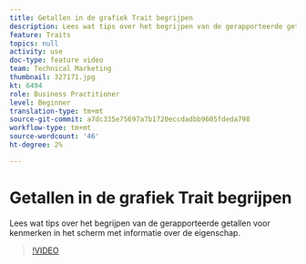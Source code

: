 ```yaml
---
title: Getallen in de grafiek Trait begrijpen
description: Lees wat tips over het begrijpen van de gerapporteerde getallen voor kenmerken in het scherm met informatie over de eigenschap.
feature: Traits
topics: null
activity: use
doc-type: feature video
team: Technical Marketing
thumbnail: 327171.jpg
kt: 6494
role: Business Practitioner
level: Beginner
translation-type: tm+mt
source-git-commit: a7dc335e75697a7b1720eccdadbb9605fdeda798
workflow-type: tm+mt
source-wordcount: '46'
ht-degree: 2%

---
```



# Getallen in de grafiek Trait begrijpen

Lees wat tips over het begrijpen van de gerapporteerde getallen voor kenmerken in het scherm met informatie over de eigenschap.

>[!VIDEO](https://video.tv.adobe.com/v/327171/?quality=12&learn=on)

